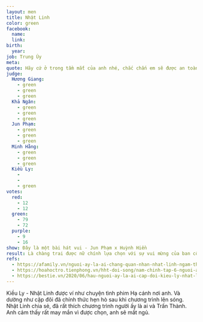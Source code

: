 ```yaml
---
layout: men
title: Nhật Linh
color: green
facebook:
  name: 
  link: 
birth:
  year: 
job: Trung Úy
meta:
quote: Hãy cứ ở trong tầm mắt của anh nhé, chắc chắn em sẽ được an toàn.
judge:
  Hương Giang:
    - green
    - green
    - green
  Khả Ngân:
    - green
    - green
    - green
  Jun Phạm:
    - green
    - green
    - green
  Minh Hằng:
    - green
    - green
    - green
  Kiều Ly:
    -
    -
    - green
votes:
  red:
    - 12
    - 12
  green:
    - 79
    - 72
  purple:
    - 9
    - 16
show: Đây là một bài hát vui - Jun Phạm x Huỳnh Hiền
result: Là chàng trai được nữ chính lựa chọn với sự vui mừng của ban cố vấn và tất cả giám khảo trong trường quay
refs:
  - https://afamily.vn/nguoi-ay-la-ai-chang-quan-nhan-nhat-linh-ngam-thua-nhan-dang-yeu-kieu-ly-duoc-gan-2-thang-20200618233636299.chn
  - https://hoahoctro.tienphong.vn/hht-doi-song/nam-chinh-tap-6-nguoi-ay-la-ai-anh-quan-nhan-body-6-mui-chiem-tron-trai-tim-nu-ceo-1672507.tpo
  - https://bestie.vn/2020/06/hau-nguoi-ay-la-ai-cap-doi-kieu-ly-nhat-linh-hen-ho-tinh-tu
---
```

Kiều Ly - Nhật Linh được ví như chuyện tình phim Hạ cánh nơi anh. Và dường như cặp đôi đã chính thức hẹn hò sau khi chương trình lên sóng. Nhật Linh chia sẻ, đã rất thích chương trình người ấy là ai và Trấn Thành. Anh cảm thấy rất may mắn vì được chọn, anh sẽ mất ngủ.